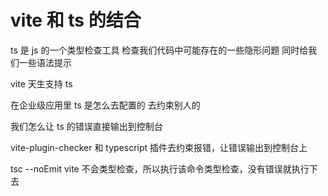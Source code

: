 # vite 和 ts 的结合

ts 是 js 的一个类型检查工具 检查我们代码中可能存在的一些隐形问题 同时给我们一些语法提示

vite 天生支持 ts

在企业级应用里 ts 是怎么去配置的 去约束别人的

我们怎么让 ts 的错误直接输出到控制台

vite-plugin-checker 和 typescript 插件去约束报错，让错误输出到控制台上

tsc --noEmit vite 不会类型检查，所以执行该命令类型检查，没有错误就执行下去

